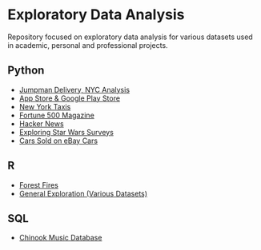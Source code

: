 # Exploratory Data Analysis
Repository focused on exploratory data analysis for various datasets used in academic, personal and professional projects.

## Python
- [Jumpman Delivery, NYC Analysis](https://github.com/jasonmchlee/exploratory-data-analysis/tree/master/Jumpman%20Delivery)
- [App Store & Google Play Store](https://github.com/jasonmchlee/exploratory-data-analysis/tree/master/App%20Store%20and%20Google%20Play%20Store)
- [New York Taxis](https://github.com/jasonmchlee/exploratory-data-analysis/tree/master/New%20York%20Taxis)
- [Fortune 500 Magazine](https://github.com/jasonmchlee/exploratory-data-analysis/tree/master/Fortune%20500%20Magazine)
- [Hacker News](https://github.com/jasonmchlee/exploratory-data-analysis/tree/master/Hacker%20News)
- [Exploring Star Wars Surveys](https://github.com/jasonmchlee/exploratory-data-analysis/tree/master/Star%20Wars)
- [Cars Sold on eBay Cars](https://github.com/jasonmchlee/exploratory-data-analysis/tree/master/Cars%20Sold%20on%20eBay)

## R
- [Forest Fires](https://github.com/jasonmchlee/exploratory-data-analysis/tree/master/Forest%20Fires)
- [General Exploration (Various Datasets)](https://github.com/jasonmchlee/exploratory-data-analysis/tree/master/Exploring%20Data%20in%20R)

## SQL
- [Chinook Music Database](https://github.com/jasonmchlee/exploratory-data-analysis/tree/master/Chinook%20(Music%20Store))

